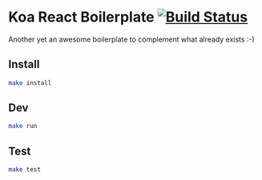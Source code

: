 # Koa React Boilerplate [![Build Status](https://travis-ci.com/mistertemp/kao-react-boilerplate.svg?token=yoAbF1zEgNCEpkqzGXJQ&branch=master)](https://travis-ci.com/mistertemp/kao-react-boilerplate)

Another yet an awesome boilerplate to complement what already exists :-)

## Install

```sh
make install
```

## Dev

```sh
make run
```

## Test

```sh
make test
```
